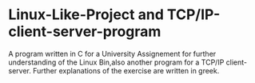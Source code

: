 # Linux-Like-Project and TCP/IP-client-server-program
A program written in C for a University Assignement for further understanding of the Linux Bin,also another program for a TCP/IP client-server. Further explanations of the exercise are written in greek.
